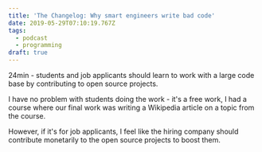 ```yaml
---
title: 'The Changelog: Why smart engineers write bad code'
date: 2019-05-29T07:10:19.767Z
tags:
  - podcast
  - programming
draft: true
---
```

24min - students and job applicants should learn to work with a large code base by contributing to open source projects.

I have no problem with students doing the work - it's a free work, I had a course where our final work was writing a Wikipedia article on a topic from the course.

However, if it's for job applicants, I feel like the hiring company should contribute monetarily to the open source projects to boost them.
